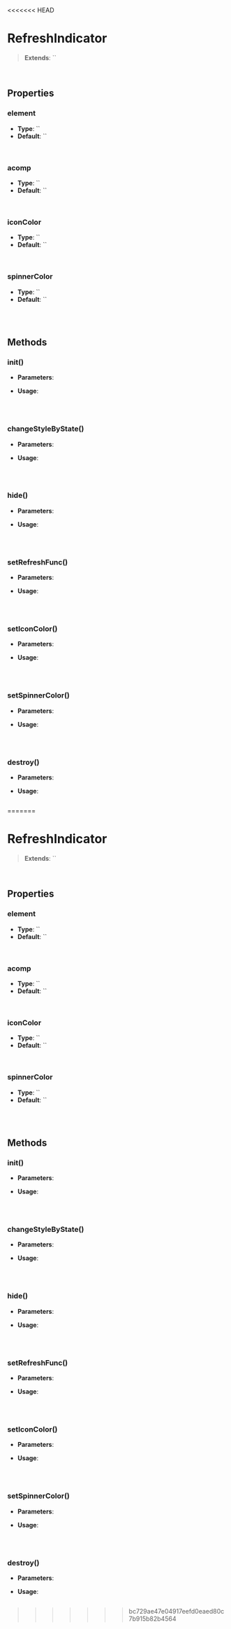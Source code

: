<<<<<<< HEAD
# RefreshIndicator
> **Extends**: ``



<br/>

## Properties

### element



* **Type**: ``
* **Default**: ``

<br/>

### acomp



* **Type**: ``
* **Default**: ``

<br/>

### iconColor



* **Type**: ``
* **Default**: ``

<br/>

### spinnerColor



* **Type**: ``
* **Default**: ``

<br/>
<br/>

## Methods


### init()



* **Parameters**: 


* **Usage**: 
```js

```

<br/>

### changeStyleByState()



* **Parameters**: 


* **Usage**: 
```js

```

<br/>

### hide()



* **Parameters**: 


* **Usage**: 
```js

```

<br/>

### setRefreshFunc()



* **Parameters**: 


* **Usage**: 
```js

```

<br/>

### setIconColor()



* **Parameters**: 


* **Usage**: 
```js

```

<br/>

### setSpinnerColor()



* **Parameters**: 


* **Usage**: 
```js

```

<br/>

### destroy()



* **Parameters**: 


* **Usage**: 
```js

```

=======
# RefreshIndicator
> **Extends**: ``



<br/>

## Properties

### element



* **Type**: ``
* **Default**: ``

<br/>

### acomp



* **Type**: ``
* **Default**: ``

<br/>

### iconColor



* **Type**: ``
* **Default**: ``

<br/>

### spinnerColor



* **Type**: ``
* **Default**: ``

<br/>
<br/>

## Methods


### init()



* **Parameters**: 


* **Usage**: 
```js

```

<br/>

### changeStyleByState()



* **Parameters**: 


* **Usage**: 
```js

```

<br/>

### hide()



* **Parameters**: 


* **Usage**: 
```js

```

<br/>

### setRefreshFunc()



* **Parameters**: 


* **Usage**: 
```js

```

<br/>

### setIconColor()



* **Parameters**: 


* **Usage**: 
```js

```

<br/>

### setSpinnerColor()



* **Parameters**: 


* **Usage**: 
```js

```

<br/>

### destroy()



* **Parameters**: 


* **Usage**: 
```js

```

>>>>>>> bc729ae47e04917eefd0eaed80c7b915b82b4564
<br/>